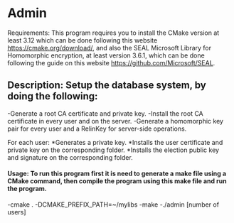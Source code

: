 # Admin 
Requirements: This program requires you to install the CMake version at least 3.12 which can be done following this website https://cmake.org/download/, and also the SEAL Microsoft Library for Homomorphic encryption, at least version 3.6.1, which can be done following the guide on this website https://github.com/Microsoft/SEAL.

## Description: Setup the database system, by doing the following:

-Generate a root CA certificate and private key.
-Install the root CA certificate in every user and on the server.
-Generate a homomorphic key pair for every user and a RelinKey for server-side operations.

For each user:
*Generates a private key.
*Installs the user certificate and private key on the corresponding folder.
*Installs the election public key and signature on the corresponding folder.

#### Usage: To run this program first it is need to generate a make file using a CMake command, then compile the program using this make file and run the program.

-cmake . -DCMAKE_PREFIX_PATH=~/mylibs
-make
-./admin [number of users]
